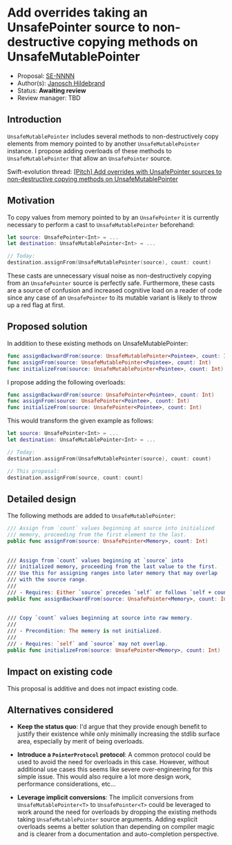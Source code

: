 # Add overrides taking an UnsafePointer source to non-destructive copying methods on UnsafeMutablePointer

* Proposal: [SE-NNNN](https://github.com/apple/swift-evolution/blob/master/proposals/NNNN-copying-to-unsafe-mutable-pointer-with-unsafe-pointer-source.md)
* Author(s): [Janosch Hildebrand](https://github.com/Jnosh)
* Status: **Awaiting review**
* Review manager: TBD

## Introduction

`UnsafeMutablePointer` includes several methods to non-destructively copy elements from memory pointed to by another `UnsafeMutablePointer` instance. I propose adding overloads of these methods to `UnsafeMutablePointer` that allow an `UnsafePointer` source.

Swift-evolution thread: [[Pitch] Add overrides with UnsafePointer sources to non-destructive copying methods on UnsafeMutablePointer](https://lists.swift.org/pipermail/swift-evolution/Week-of-Mon-20160201/008827.html)

## Motivation

To copy values from memory pointed to by an `UnsafePointer` it is currently necessary to perform a cast to `UnsafeMutablePointer` beforehand:

```swift
let source: UnsafePointer<Int> = ...
let destination: UnsafeMutablePointer<Int> = ...

// Today:
destination.assignFrom(UnsafeMutablePointer(source), count: count)
```

These casts are unnecessary visual noise as non-destructively copying from an `UnsafePointer` source is perfectly safe.
Furthermore, these casts are a source of confusion and increased cognitive load on a reader of code since any case of an `UnsafePointer` to its mutable variant is likely to throw up a red flag at first.

## Proposed solution

In addition to these existing methods on UnsafeMutablePointer:

```swift
func assignBackwardFrom(source: UnsafeMutablePointer<Pointee>, count: Int)
func assignFrom(source: UnsafeMutablePointer<Pointee>, count: Int)
func initializeFrom(source: UnsafeMutablePointer<Pointee>, count: Int)
```

I propose adding the following overloads:
```swift
func assignBackwardFrom(source: UnsafePointer<Pointee>, count: Int)
func assignFrom(source: UnsafePointer<Pointee>, count: Int)
func initializeFrom(source: UnsafePointer<Pointee>, count: Int)
```

This would transform the given example as follows:
```swift
let source: UnsafePointer<Int> = ...
let destination: UnsafeMutablePointer<Int> = ...

// Today:
destination.assignFrom(UnsafeMutablePointer(source), count: count)

// This proposal:
destination.assignFrom(source, count: count)
```

## Detailed design

The following methods are added to `UnsafeMutablePointer`:

```swift
/// Assign from `count` values beginning at source into initialized
/// memory, proceeding from the first element to the last.
public func assignFrom(source: UnsafePointer<Memory>, count: Int)
  
  
/// Assign from `count` values beginning at `source` into
/// initialized memory, proceeding from the last value to the first.
/// Use this for assigning ranges into later memory that may overlap
/// with the source range.
///
/// - Requires: Either `source` precedes `self` or follows `self + count`.
public func assignBackwardFrom(source: UnsafePointer<Memory>, count: Int)
  
  
/// Copy `count` values beginning at source into raw memory.
///
/// - Precondition: The memory is not initialized.
///
/// - Requires: `self` and `source` may not overlap.
public func initializeFrom(source: UnsafePointer<Memory>, count: Int)
```

## Impact on existing code

This proposal is additive and does not impact existing code.

## Alternatives considered

* **Keep the status quo**: I'd argue that they provide enough benefit to justify their existence while only minimally increasing the stdlib surface area, especially by merit of being overloads.

* **Introduce a `PointerProtocol` protocol**: A common protocol could be used to avoid the need for overloads in this case. However, without additional use cases this seems like severe over-engineering for this simple issue. This would also require a lot more design work, performance considerations, etc...

* **Leverage implicit conversions**: The implicit conversions from `UnsafeMutablePointer<T>` to `UnsafePointer<T>` could be leveraged to work around the need for overloads by dropping the existing methods taking `UnsafeMutablePointer` source arguments. Adding explicit overloads seems a better solution than depending on compiler magic and is clearer from a documentation and auto-completion perspective.

